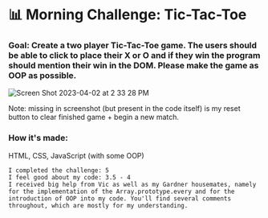 # 📊 Morning Challenge: Tic-Tac-Toe

### Goal: Create a two player Tic-Tac-Toe game. The users should be able to click to place their X or O and if they win the program should mention their win in the DOM. Please make the game as OOP as possible.

![Screen Shot 2023-04-02 at 2 33 28 PM](https://user-images.githubusercontent.com/126643073/229372494-db1d17bd-7297-4cc7-9986-b8fd95af6466.png)

Note: missing in screenshot (but present in the code itself) is my reset button to clear finished game + begin a new match. 

### How it's made:
HTML, CSS, JavaScript (with some OOP)

```
I completed the challenge: 5
I feel good about my code: 3.5 - 4
I received big help from Vic as well as my Gardner housemates, namely for the implementation of the Array.prototype.every and for the introduction of OOP into my code. You'll find several comments throughout, which are mostly for my understanding. 
```
